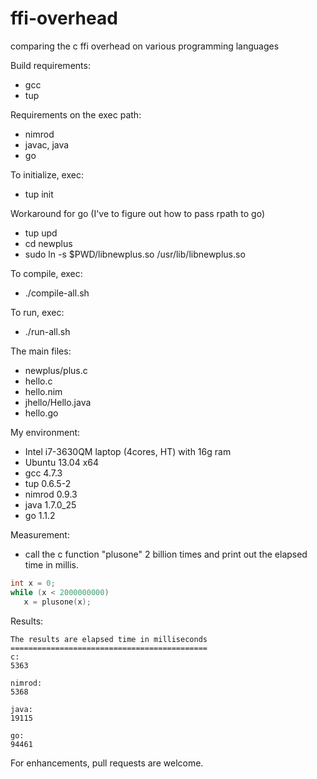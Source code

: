 ffi-overhead
============

comparing the c ffi overhead on various programming languages


Build requirements:
- gcc
- tup

Requirements on the exec path:
- nimrod
- javac, java
- go

To initialize, exec:
- tup init

Workaround for go (I've to figure out how to pass rpath to go)
- tup upd
- cd newplus
- sudo ln -s $PWD/libnewplus.so /usr/lib/libnewplus.so

To compile, exec:
- ./compile-all.sh

To run, exec:
- ./run-all.sh

The main files:
- newplus/plus.c
- hello.c
- hello.nim
- jhello/Hello.java
- hello.go

My environment:
- Intel i7-3630QM laptop (4cores, HT) with 16g ram
- Ubuntu 13.04 x64
- gcc 4.7.3
- tup 0.6.5-2
- nimrod 0.9.3
- java 1.7.0_25
- go 1.1.2

Measurement:
- call the c function "plusone" 2 billion times and print out the elapsed time in millis.

 ```c
int x = 0;
while (x < 2000000000)
    x = plusone(x);
 ```

Results:
```
The results are elapsed time in milliseconds
============================================
c:
5363

nimrod:
5368

java:
19115

go:
94461
```

For enhancements, pull requests are welcome.

